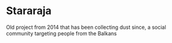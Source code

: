 # Stararaja
 Old project from 2014 that has been collecting dust since, a social community targeting people from the Balkans
